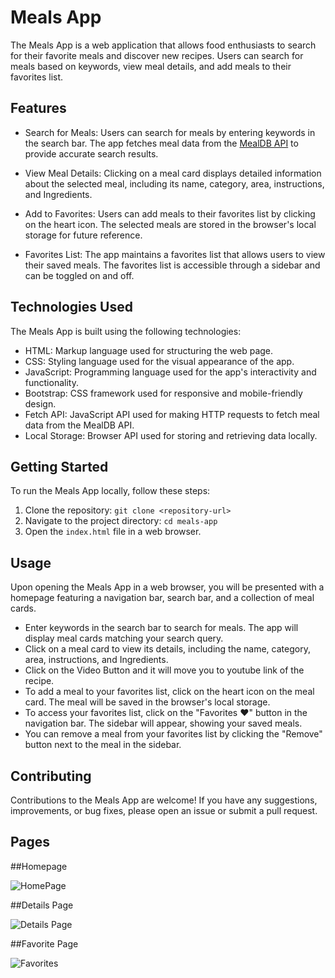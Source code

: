 # Meals App

The Meals App is a web application that allows food enthusiasts to search for their favorite meals and discover new recipes. 
Users can search for meals based on keywords, view meal details, and add meals to their favorites list.

## Features

- Search for Meals: Users can search for meals by entering keywords in the search bar. The app fetches meal data from the [MealDB API](https://www.themealdb.com/api.php) to provide accurate search results.

- View Meal Details: Clicking on a meal card displays detailed information about the selected meal, including its name, category, area, instructions, and Ingredients.

- Add to Favorites: Users can add meals to their favorites list by clicking on the heart icon. The selected meals are stored in the browser's local storage for future reference.

- Favorites List: The app maintains a favorites list that allows users to view their saved meals. The favorites list is accessible through a sidebar and can be toggled on and off.

## Technologies Used

The Meals App is built using the following technologies:

- HTML: Markup language used for structuring the web page.
- CSS: Styling language used for the visual appearance of the app.
- JavaScript: Programming language used for the app's interactivity and functionality.
- Bootstrap: CSS framework used for responsive and mobile-friendly design.
- Fetch API: JavaScript API used for making HTTP requests to fetch meal data from the MealDB API.
- Local Storage: Browser API used for storing and retrieving data locally.

## Getting Started

To run the Meals App locally, follow these steps:

1. Clone the repository: `git clone <repository-url>`
2. Navigate to the project directory: `cd meals-app`
3. Open the `index.html` file in a web browser.

## Usage

Upon opening the Meals App in a web browser, you will be presented with a homepage featuring a navigation bar, search bar, and a collection of meal cards.

- Enter keywords in the search bar to search for meals. The app will display meal cards matching your search query.
- Click on a meal card to view its details, including the name, category, area, instructions, and Ingredients.
- Click on the Video Button and it will move you to youtube link of the recipe.
- To add a meal to your favorites list, click on the heart icon on the meal card. The meal will be saved in the browser's local storage.
- To access your favorites list, click on the "Favorites ♥" button in the navigation bar. The sidebar will appear, showing your saved meals.
- You can remove a meal from your favorites list by clicking the "Remove" button next to the meal in the sidebar.

## Contributing

Contributions to the Meals App are welcome! If you have any suggestions, improvements, or bug fixes, please open an issue or submit a pull request.

## Pages

##Homepage

![HomePage](https://github.com/malikabusufyan/mealsApp/assets/118253617/161dedd3-04d2-4661-bb6b-de0be44de86c)

##Details Page

![Details Page](https://github.com/malikabusufyan/mealsApp/assets/118253617/ca95c736-59e5-4d6f-92cf-b822cc52d7b9)

##Favorite Page

![Favorites](https://github.com/malikabusufyan/mealsApp/assets/118253617/22664fa7-d7af-4505-93bd-80f20cb68ac4)

